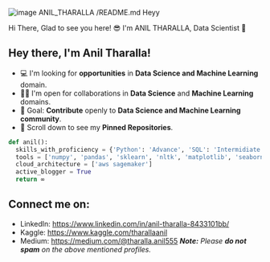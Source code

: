 ![image](https://user-images.githubusercontent.com/78172275/119183710-18437e00-ba92-11eb-89f4-18bd0d519706.png)
ANIL_THARALLA /README.md
Heyy

Hi There,  Glad to see you here!
😎 I'm ANIL THARALLA, Data Scientist  🔰


## Hey there, I'm Anil Tharalla!

- 💻 I'm looking for **opportunities** in **Data Science and Machine Learning** domain.
- 🤝🏻 I'm open for collaborations in **Data Science** and **Machine Learning** domains.
- 🎯 Goal: **Contribute** openly to **Data Science and Machine Learning community**.
- 📌 Scroll down to see my **Pinned Repositories**.
```python
def anil():
  skills_with_proficiency = {'Python': 'Advance', 'SQL': 'Intermidiate', 'HTML & CSS': 'Beginner'}
  tools = ['numpy', 'pandas', 'sklearn', 'nltk', 'matplotlib', 'seaborn', 'keras', 'flask', 'tableau','NLP']
  cloud_architecture = ['aws sagemaker']
  active_blogger = True
  return ∞
```

## Connect me on:
- LinkedIn: https://www.linkedin.com/in/anil-tharalla-8433101bb/
- Kaggle: https://www.kaggle.com/tharallaanil
- Medium: https://medium.com/@tharalla.anil555
_**Note:** Please **do not spam** on the above mentioned profiles._
